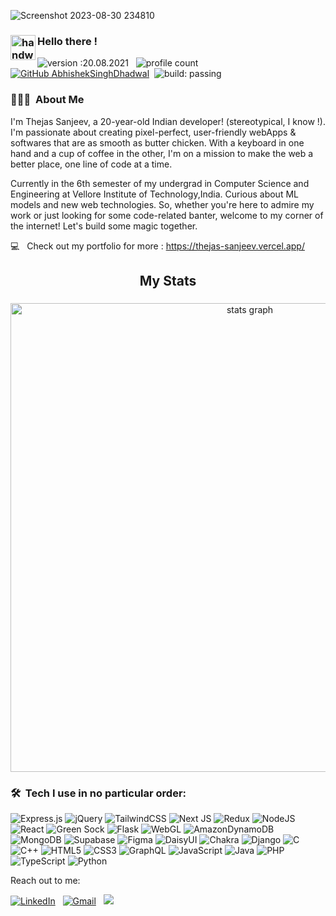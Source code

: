 ![Screenshot 2023-08-30 234810](https://github.com/JazzBlaze/JazzBlaze/assets/89839115/cd3d6d12-b6a5-430d-a53f-871f6caf6bb9)


### <img alt="handwavegif" src="https://user-images.githubusercontent.com/39513876/112366216-8cfe7400-8cfe-11eb-8116-7d3dbae20e97.gif" width='40' align="left"/> Hello there !
![version :20.08.2021](https://img.shields.io/badge/version-20.08.2021-informational) &nbsp;
![profile count](https://komarev.com/ghpvc/?username=JazzBlaze&color=red)&nbsp;
[![GitHub AbhishekSinghDhadwal](https://img.shields.io/github/followers/JazzBlaze?label=follow&style=social)](https://github.com/JazzBlaze)&nbsp;
![build: passing](https://img.shields.io/badge/build-passing-success)
### 👨🏻‍💻 &nbsp;About Me


I'm Thejas Sanjeev, a 20-year-old Indian developer! (stereotypical, I know !). I'm passionate about creating pixel-perfect, user-friendly webApps & softwares that are as smooth as butter chicken. With a keyboard in one hand and a cup of coffee in the other, I'm on a mission to make the web a better place, one line of code at a time.

Currently in the 6th semester of my undergrad in Computer Science and Engineering at Vellore Institute of Technology,India. Curious about ML models and new web technologies. So, whether you're here to admire my work or just looking for some code-related banter, welcome to my corner of the internet!
Let's build some magic together.

💻 &nbsp; Check out my portfolio for more : https://thejas-sanjeev.vercel.app/

<h2 align="center">My Stats</h2>

###

<div align="center">
  <img src="http://github-profile-summary-cards.vercel.app/api/cards/profile-details?username=JazzBlaze&theme=midnight_purple" width=750  alt="stats graph"/>

</div>

###


### 🛠 &nbsp;Tech I use in no particular order:
![Express.js](https://img.shields.io/badge/express.js-%23404d59.svg?style=for-the-badge&logo=express&logoColor=%2361DAFB)
![jQuery](https://img.shields.io/badge/jquery-%230769AD.svg?style=for-the-badge&logo=jquery&logoColor=white)
![TailwindCSS](https://img.shields.io/badge/tailwindcss-%2338B2AC.svg?style=for-the-badge&logo=tailwind-css&logoColor=white)
![Next JS](https://img.shields.io/badge/Next-black?style=for-the-badge&logo=next.js&logoColor=white)
![Redux](https://img.shields.io/badge/redux-%23593d88.svg?style=for-the-badge&logo=redux&logoColor=white)
![NodeJS](https://img.shields.io/badge/node.js-6DA55F?style=for-the-badge&logo=node.js&logoColor=white)
![React](https://img.shields.io/badge/react-%2320232a.svg?style=for-the-badge&logo=react&logoColor=%2361DAFB)
![Green Sock](https://img.shields.io/badge/green%20sock-88CE02?style=for-the-badge&logo=greensock&logoColor=white)
![Flask](https://img.shields.io/badge/flask-%23000.svg?style=for-the-badge&logo=flask&logoColor=white)
![WebGL](https://img.shields.io/badge/WebGL-990000?logo=webgl&logoColor=white&style=for-the-badge)
![AmazonDynamoDB](https://img.shields.io/badge/Amazon%20DynamoDB-4053D6?style=for-the-badge&logo=Amazon%20DynamoDB&logoColor=white)
![MongoDB](https://img.shields.io/badge/MongoDB-%234ea94b.svg?style=for-the-badge&logo=mongodb&logoColor=white)
![Supabase](https://img.shields.io/badge/Supabase-3ECF8E?style=for-the-badge&logo=supabase&logoColor=white)
![Figma](https://img.shields.io/badge/figma-%23F24E1E.svg?style=for-the-badge&logo=figma&logoColor=white)
	![DaisyUI](https://img.shields.io/badge/daisyui-5A0EF8?style=for-the-badge&logo=daisyui&logoColor=white)
 	![Chakra](https://img.shields.io/badge/chakra-%234ED1C5.svg?style=for-the-badge&logo=chakraui&logoColor=white)
![Django](https://img.shields.io/badge/django-%23092E20.svg?style=for-the-badge&logo=django&logoColor=white)
![C](https://img.shields.io/badge/c-%2300599C.svg?style=for-the-badge&logo=c&logoColor=white)
![C++](https://img.shields.io/badge/c++-%2300599C.svg?style=for-the-badge&logo=c%2B%2B&logoColor=white)
	![HTML5](https://img.shields.io/badge/html5-%23E34F26.svg?style=for-the-badge&logo=html5&logoColor=white)
	![CSS3](https://img.shields.io/badge/css3-%231572B6.svg?style=for-the-badge&logo=css3&logoColor=white)
 ![GraphQL](https://img.shields.io/badge/-GraphQL-E10098?style=for-the-badge&logo=graphql&logoColor=white)
![JavaScript](https://img.shields.io/badge/javascript-%23323330.svg?style=for-the-badge&logo=javascript&logoColor=%23F7DF1E)
	![Java](https://img.shields.io/badge/java-%23ED8B00.svg?style=for-the-badge&logo=openjdk&logoColor=white)
 	![PHP](https://img.shields.io/badge/php-%23777BB4.svg?style=for-the-badge&logo=php&logoColor=white)
  ![TypeScript](https://img.shields.io/badge/typescript-%23007ACC.svg?style=for-the-badge&logo=typescript&logoColor=white)
  ![Python](https://img.shields.io/badge/python-3670A0?style=for-the-badge&logo=python&logoColor=ffdd54)


Reach out to me:

<a href="https://www.linkedin.com/in/thejas-sanjeev/"><img alt="LinkedIn" src="https://img.shields.io/badge/linkedin-%230077B5.svg?style=for-the-badge&logo=linkedin&logoColor=white"/></a> &nbsp;
<a href="mailto:hello@thejas-sanjeev.me"><img alt="Gmail" src="https://img.shields.io/badge/Gmail-D14836?style=for-the-badge&logo=gmail&logoColor=white)" /></a> &nbsp;
<a href="https://instagram.com/thejas.sanjeev"><img src="https://img.shields.io/badge/Instagram-%23E4405F.svg?style=for-the-badge&logo=Instagram&logoColor=white"/></a> &nbsp;

